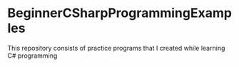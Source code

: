 # BeginnerCSharpProgrammingExamples

This repository consists of practice programs that I created while learning C# programming
